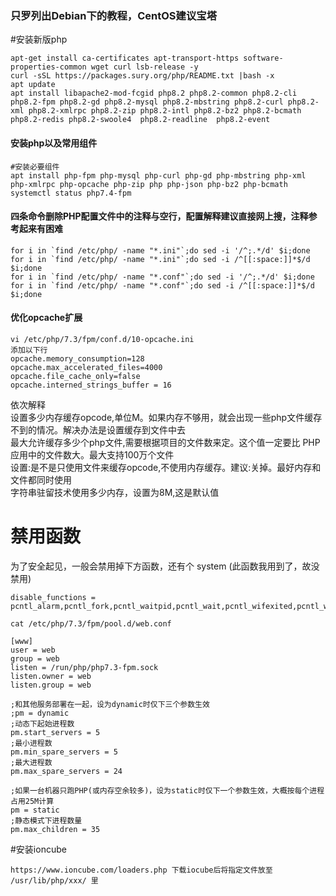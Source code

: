 ### 只罗列出Debian下的教程，CentOS建议宝塔
#安装新版php
```
apt-get install ca-certificates apt-transport-https software-properties-common wget curl lsb-release -y
curl -sSL https://packages.sury.org/php/README.txt |bash -x
apt update
apt install libapache2-mod-fcgid php8.2 php8.2-common php8.2-cli php8.2-fpm php8.2-gd php8.2-mysql php8.2-mbstring php8.2-curl php8.2-xml php8.2-xmlrpc php8.2-zip php8.2-intl php8.2-bz2 php8.2-bcmath php8.2-redis php8.2-swoole4  php8.2-readline  php8.2-event
```
#### 安装php以及常用组件
```
#安装必要组件
apt install php-fpm php-mysql php-curl php-gd php-mbstring php-xml php-xmlrpc php-opcache php-zip php php-json php-bz2 php-bcmath
systemctl status php7.4-fpm
```

#### 四条命令删除PHP配置文件中的注释与空行，配置解释建议直接网上搜，注释参考起来有困难
```
for i in `find /etc/php/ -name "*.ini"`;do sed -i '/^;.*/d' $i;done
for i in `find /etc/php/ -name "*.ini"`;do sed -i /^[[:space:]]*$/d $i;done
for i in `find /etc/php/ -name "*.conf"`;do sed -i '/^;.*/d' $i;done
for i in `find /etc/php/ -name "*.conf"`;do sed -i /^[[:space:]]*$/d $i;done
```
#### 优化opcache扩展
```
vi /etc/php/7.3/fpm/conf.d/10-opcache.ini 
添加以下行
opcache.memory_consumption=128
opcache.max_accelerated_files=4000
opcache.file_cache_only=false
opcache.interned_strings_buffer = 16
```
依次解释<br>
设置多少内存缓存opcode,单位M。如果内存不够用，就会出现一些php文件缓存不到的情况。解决办法是设置缓存到文件中去<br>
最大允许缓存多少个php文件,需要根据项目的文件数来定。这个值一定要比 PHP 应用中的文件数大。最大支持100万个文件<br>
设置:是不是只使用文件来缓存opcode,不使用内存缓存。建议:关掉。最好内存和文件都同时使用<br>
字符串驻留技术使用多少内存，设置为8M,这是默认值<br>

# 禁用函数
为了安全起见，一般会禁用掉下方函数，还有个 system (此函数我用到了，故没禁用)
```
disable_functions = pcntl_alarm,pcntl_fork,pcntl_waitpid,pcntl_wait,pcntl_wifexited,pcntl_wifstopped,pcntl_wifsignaled,pcntl_wifcontinued,pcntl_wexitstatus,pcntl_wtermsig,pcntl_wstopsig,pcntl_signal,pcntl_signal_get_handler,pcntl_signal_dispatch,pcntl_get_last_error,pcntl_strerror,pcntl_sigprocmask,pcntl_sigwaitinfo,pcntl_sigtimedwait,pcntl_exec,pcntl_getpriority,pcntl_setpriority,pcntl_async_signals,passthru,chroot,scandir,chgrp,chown,shell_exec,proc_open,proc_get_status,popen,ini_alter,ini_restore,dl,openlog,syslog,readlink,symlink,popepassthru,stream_socket_server
```

```
cat /etc/php/7.3/fpm/pool.d/web.conf

[www]
user = web
group = web
listen = /run/php/php7.3-fpm.sock
listen.owner = web
listen.group = web

;和其他服务部署在一起，设为dynamic时仅下三个参数生效
;pm = dynamic
;动态下起始进程数
pm.start_servers = 5
;最小进程数
pm.min_spare_servers = 5
;最大进程数
pm.max_spare_servers = 24

;如果一台机器只跑PHP(或内存空余较多)，设为static时仅下一个参数生效，大概按每个进程占用25M计算
pm = static
;静态模式下进程数量
pm.max_children = 35
```


#安装ioncube
```
https://www.ioncube.com/loaders.php 下载iocube后将指定文件放至 /usr/lib/php/xxx/ 里

```

